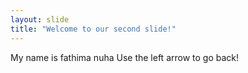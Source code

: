 ```yaml
---
layout: slide
title: "Welcome to our second slide!"
---
```

My name is fathima nuha
Use the left arrow to go back!
